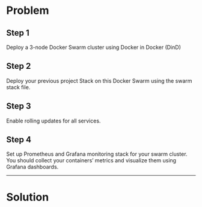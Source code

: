 # Problem
## Step 1
Deploy a 3-node Docker Swarm cluster using Docker in Docker (DinD)

## Step 2
Deploy your previous project Stack on this Docker Swarm using the swarm stack file.

## Step 3
Enable rolling updates for all services.

## Step 4
Set up Prometheus and Grafana monitoring stack for your swarm cluster. You should collect your containers’ metrics and visualize them using Grafana dashboards.

------
# Solution